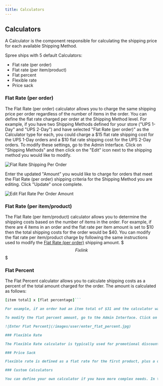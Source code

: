 ```yaml
---
title: Calculators
---
```


## Calculators

A Calculator is the component responsible for calculating the shipping price for each available Shipping Method.

Spree ships with 5 default Calculators:

* Flat rate (per order)
* Flat rate (per item/product)
* Flat percent
* Flexible rate
* Price sack

### Flat Rate (per order)

The Flat Rate (per order) calculator allows you to charge the same shipping price per order regardless of the number of items in the order. You can define the flat rate charged per order at the Shipping Method level. For example, if you have two Shipping Methods defined for your store ("UPS 1-Day" and "UPS 2-Day") and have selected "Flat Rate (per order)" as the Calculator type for each, you could charge a $15 flat rate shipping cost for the UPS 1-Day orders and a $10 flat rate shipping cost for the UPS 2-Day orders. To modify these settings, go to the Admin Interface. Click on "Shipping Methods" and then click on the "Edit" icon next to the shipping method you would like to modify.

![Flat Rate Shipping Per Order](/images/user/edit_flat_rate_calculator.jpg)

Enter the updated "Amount" you would like to charge for orders that meet the Flat Rate (per order) shipping criteria for the Shipping Method you are editing. Click "Update" once complete.

![Edit Flat Rate Per Order Amount](/images/user/flat_rate_amount.jpg)

### Flat Rate (per item/product)

The Flat Rate (per item/product) calculator allows you to determine the shipping costs based on the number of items in the order. For example, if there are 4 items in an order and the flat rate per item amount is set to $10 then the total shipping costs for the order would be $40. You can modify the flat rate per item/product charge by following the same instructions used to modify the [Flat Rate (per order)](user/shipping-methods.html) shipping amount.
$$$
Fix link
$$$

### Flat Percent

The Flat Percent calculator allows you to calculate shipping costs as a percent of the total amount charged for the order. The amount is calculated as follows:

```ruby
[item total] x [flat percentage]```

For example, if an order had an item total of $31 and the calculator was configured to have a flat percent amount of 10, the discount would be $3.10, because $31 x 10% = $3.10.

To modify the flat percent amount, go to the Admin Interface. Click on "Shipping Methods" and then click on the "Edit" icon next to the shipping method you would like to modify. If "Flat Percent" is not already selected as the Calculator type, then select it from the "Calculator" drop down menu and click "Update". Once complete, a field will appear named "Flat Percent" where you can enter the value for the flat percentage you would like to charge for shipping costs per order. If "Flat Percent" is already selected as the Calculator type then you can jump to the step where you enter the flat percentage amount in the "Flat Percent" field. Click "Update" once complete.

![Enter Flat Percent](/images/user/enter_flat_percent.jpg)

### Flexible Rate

The Flexible Rate calculator is typically used for promotional discounts when you want to give a specific discount for the first product, and then subsequent discounts for other products, up to a certain amount. For example, if you wanted to charge $10 for the first item, $5 for the next 3 items, and $0 for items beyond

### Price Sack

Flexible rate is defined as a flat rate for the first product, plus a different flat rate for each additional product.

### Custom Calculators

You can define your own calculator if you have more complex needs. In that case, check out the [Calculators Guide](../developer/calculators.html).